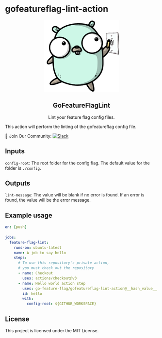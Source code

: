 # gofeatureflag-lint-action

<p style="text-align:center">
    <img width="250" height="238" alt="Go Feature Flag" src="https://github.com/thomaspoignant/go-feature-flag/raw/main/logo.png" />
    <h2 align="center">GoFeatureFlagLint</h2>
    <p align="center">Lint your feature flag config files.</p>
</p>

This action will perform the linting of the gofeatureflag config file.

📢 Join Our Community: [![Slack](https://img.shields.io/badge/join-us%20on%20slack-gray.svg?longCache=true&logo=slack&colorB=green)](https://gophers.slack.com/messages/go-feature-flag)

## Inputs

`config-root`: The root folder for the config flag. The default value for the
folder is `./config`.
## Outputs

`lint-message`: The value will be blank if no error is found. If an error is
found, the value will be the error message.
## Example usage

```yaml
on: [push]

jobs:
  feature-flag-lint:
    runs-on: ubuntu-latest
    name: A job to say hello
    steps:
      # To use this repository's private action,
      # you must check out the repository
      - name: Checkout
        uses: actions/checkout@v3
      - name: Hello world action step
        uses: go-feature-flag/gofeatureflag-lint-action@__hash_value__
        id: hello          
        with:
          config-root: ${GITHUB_WORKSPACE}
```

## License

This project is licensed under the MIT License.
